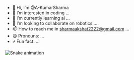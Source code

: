 - 👋 Hi, I’m @A-KumarSharma
- 👀 I’m interested in coding ...
- 🌱 I’m currently learning ai ...
- 💞️ I’m looking to collaborate on robotics ...
- 📫 How to reach me in sharmaakshat2222@gmail.com ...
- 😄 Pronouns: ...
- ⚡ Fun fact: ...
<img src="https://raw.githubusercontent.com/A-KumarSharma/A-KumarSharma/output/snake.svg" alt="Snake animation" />

###

<!---
A-KumarSharma/A-KumarSharma is a ✨ special ✨ repository because its `README.md` (this file) appears on your GitHub profile.
You can click the Preview link to take a look at your changes.
--->
